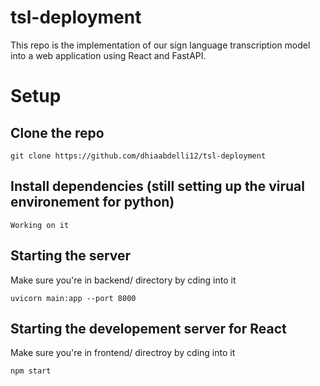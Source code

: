 # tsl-deployment

This repo is the implementation of our sign language transcription model into a web application using React and FastAPI.

# Setup
## Clone the repo
```
git clone https://github.com/dhiaabdelli12/tsl-deployment
```

## Install dependencies (still setting up the virual environement for python)
``
Working on it
``

## Starting the server
Make sure you're in backend/ directory by cding into it

```
uvicorn main:app --port 8000
```

## Starting the developement server for React
Make sure you're in frontend/ directroy by cding into it
```
npm start
```
